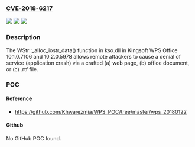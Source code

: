 ### [CVE-2018-6217](https://cve.mitre.org/cgi-bin/cvename.cgi?name=CVE-2018-6217)
![](https://img.shields.io/static/v1?label=Product&message=n%2Fa&color=blue)
![](https://img.shields.io/static/v1?label=Version&message=n%2Fa&color=blue)
![](https://img.shields.io/static/v1?label=Vulnerability&message=n%2Fa&color=brighgreen)

### Description

The WStr::_alloc_iostr_data() function in kso.dll in Kingsoft WPS Office 10.1.0.7106 and 10.2.0.5978 allows remote attackers to cause a denial of service (application crash) via a crafted (a) web page, (b) office document, or (c) .rtf file.

### POC

#### Reference
- https://github.com/Khwarezmia/WPS_POC/tree/master/wps_20180122

#### Github
No GitHub POC found.

